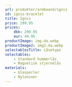```yaml
---
url: produkter/armbaand/ignis
id: ignis-bracelet
title: Ignis
price: 299.95
prices:
    dkk: 299.95
    eur: 49.95
productImage: img.da.webp
productImage2: img2.da.webp
selectablesTitle: Låsetype
selectables:
    - Standard hummerlås
    - Magnetisk stjernelås
materials:
    - Glasperler
    - Nylonsnor
---
```

